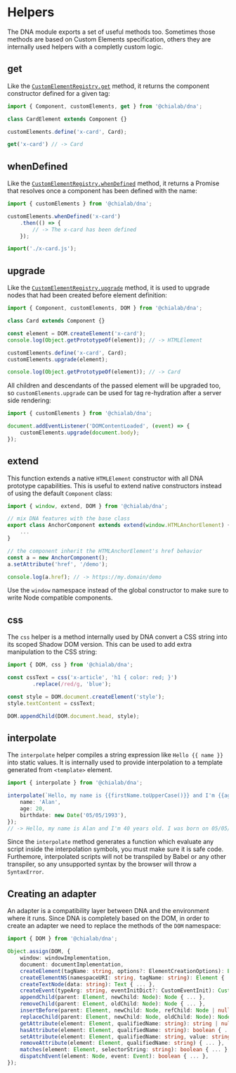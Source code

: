 # Helpers

The DNA module exports a set of useful methods too. Sometimes those methods are based on Custom Elements specification, others they are internally used helpers with a completly custom logic.

## get

Like the [`CustomElementRegistry.get`](https://developer.mozilla.org/en-US/docs/Web/API/CustomElementRegistry/get) method, it returns the component constructor defined for a given tag:

```ts
import { Component, customElements, get } from '@chialab/dna';

class CardElement extends Component {}

customElements.define('x-card', Card);

get('x-card') // -> Card
```

## whenDefined

Like the [`CustomElementRegistry.whenDefined`](https://developer.mozilla.org/en-US/docs/Web/API/CustomElementRegistry/whenDefined) method, it returns a Promise that resolves once a component has been defined with the name:

```ts
import { customElements } from '@chialab/dna';

customElements.whenDefined('x-card')
    .then(() => {
        // -> The x-card has been defined
    });

import('./x-card.js');
```

## upgrade

Like the [`CustomElementRegistry.upgrade`](https://developer.mozilla.org/en-US/docs/Web/API/CustomElementRegistry/upgrade) method, it is used to upgrade nodes that had been created before element definition:

```ts
import { Component, customElements, DOM } from '@chialab/dna';

class Card extends Component {}

const element = DOM.createElement('x-card');
console.log(Object.getPrototypeOf(element)); // -> HTMLElement

customElements.define('x-card', Card);
customElements.upgrade(element);

console.log(Object.getPrototypeOf(element)); // -> Card
```

All children and descendants of the passed element will be upgraded too, so `customElements.upgrade` can be used for tag re-hydration after a server side rendering:

```ts
import { customElements } from '@chialab/dna';

document.addEventListener('DOMContentLoaded', (event) => {
    customElements.upgrade(document.body);
});
```

## extend

This function extends a native `HTMLElement` constructor with all DNA prototype capabilities. This is useful to extend native constructors instead of using the default `Component` class:

```ts
import { window, extend, DOM } from '@chialab/dna';

// mix DNA features with the base class
export class AnchorComponent extends extend(window.HTMLAnchorElement) {
    ...
}

// the component inherit the HTMLAnchorElement's href behavior
const a = new AnchorComponent();
a.setAttribute('href', '/demo');

console.log(a.href); // -> https://my.domain/demo
```

<aside class="note">

Use the `window` namespace instead of the global constructor to make sure to write Node compatible components.

</aside>

## css

The `css` helper is a method internally used by DNA convert a CSS string into its scoped Shadow DOM version. This can be used to add extra manipulation to the CSS string:

```ts
import { DOM, css } from '@chialab/dna';

const cssText = css('x-article', 'h1 { color: red; }')
        .replace(/red/g, 'blue');

const style = DOM.document.createElement('style');
style.textContent = cssText;

DOM.appendChild(DOM.document.head, style);
```

## interpolate

The `interpolate` helper compiles a string expression like `Hello {{ name }}` into static values. It is internally used to provide interpolation to a template generated from `<template>` element.

```ts
import { interpolate } from '@chialab/dna';

interpolate(`Hello, my name is {{firstName.toUpperCase()}} and I'm {{age * 2}} years old. I was born on {{birthdate.toLocaleDateString()}}`, {
    name: 'Alan',
    age: 20,
    birthdate: new Date('05/05/1993'),
});
// -> Hello, my name is Alan and I'm 40 years old. I was born on 05/05/1993.
```

<aside class="note">

Since the `interpolate` method generates a function which evaluate any script inside the interpolation symbols, you must make sure it is safe code. Furthemore, interpolated scripts will not be transpiled by Babel or any other transpiler, so any unsupported syntax by the browser will throw a `SyntaxError`.

</aside>

## Creating an adapter

An adapter is a compatibility layer between DNA and the environment where it runs. Since DNA is completely based on the DOM, in order to create an adapter we need to replace the methods of the `DOM` namespace:

```ts
import { DOM } from '@chialab/dna';

Object.assign(DOM, {
    window: windowImplementation,
    document: documentImplementation,
    createElement(tagName: string, options?: ElementCreationOptions): Element { ... },
    createElementNS(namespaceURI: string, tagName: string): Element { ... },
    createTextNode(data: string): Text { ... },
    createEvent(typeArg: string, eventInitDict?: CustomEventInit): CustomEvent { ... },
    appendChild(parent: Element, newChild: Node): Node { ... },
    removeChild(parent: Element, oldChild: Node): Node { ... },
    insertBefore(parent: Element, newChild: Node, refChild: Node | null): Node { ... },
    replaceChild(parent: Element, newChild: Node, oldChild: Node): Node { ... },
    getAttribute(element: Element, qualifiedName: string): string | null { ... },
    hasAttribute(element: Element, qualifiedName: string): boolean { ... },
    setAttribute(element: Element, qualifiedName: string, value: string): void { ... },
    removeAttribute(element: Element, qualifiedName: string) { ... },
    matches(element: Element, selectorString: string): boolean { ... },
    dispatchEvent(element: Node, event: Event): boolean { ... },
});
```
